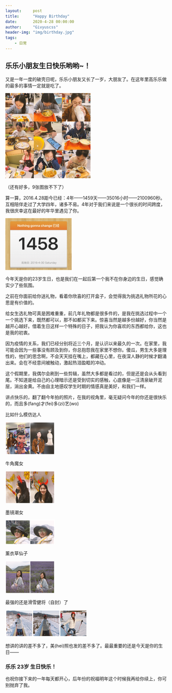 ```yaml
---
layout:     post
title:      "Happy Birthday"
date:       2020-4-28 00:00:00
author:     "Givyuscss"
header-img: "img/birthday.jpg"
tags:
    - 日常
---
```


## 乐乐小朋友生日快乐哟哟~！



又是一年一度的破壳日呢，乐乐小朋友又长了一岁，大朋友了。在这年里高乐乐做的最多的事情一定就是吃了。



<img src="/img/in-post/birthday/img_1.jpg" alt="img_1" style="zoom:26%;" />

（还有好多，9张图放不下了）



算一算，2016.4.28距今已经：4年——1459天——35016小时——2100960秒。互相陪伴走过了大学四年，诸多不易。4年对于我们来说是一个很长的时间跨度，我很庆幸这在最好的年华里遇见了你。

<img src="/img/in-post/birthday/img_2.jpg" alt="img_2" style="zoom:25%;" />



今年天是你的23岁生日，也是我们在一起后第一个我不在你身边的生日，感觉确实少了些氛围。



之前在你面前给你送礼物，看着你欣喜的打开盒子，会觉得我为挑选礼物所花的心思是有价值的。



给女生选礼物可真是困难重重，前几年礼物都是很多件的，是我在挑选过程中一个一个挑选下来，既然都可以，那不如都买下来。惊喜当然是越多份越好，你当然是越开心越好。借着生日这样一个特殊的日子，把我认为你喜欢的东西都给你，这也是我的初衷。



因为疫情的关系，我们已经分别将近三个月，是认识以来最久的一次。在家里，我可能会因为一些事没有顾及到你，你总抱怨我在家里不想你。傻瓜，男生大多是理性的，他们的思念啊，不会天天挂在嘴上，都藏在心里，在夜深人静的时候才翻涌出来。会在不经意间被触动，激起热泪盈眶的冲动。



这个假期里，我偶尔会刷到一些剪辑，虽然大多都是看过的，但是还是会从头看到尾。不知道是给自己的心理暗示还是受到切实的感触，心底像是一汪清泉破开泥层，淌出金黄。不由自主地感叹学生时期的情感真是美好，和我们一样。



讲点快乐的，翻了翻今年拍的照片，在我的视角里，毫无疑问今年的你还是很快乐的，而且多(fang)才(fei)多(zi)艺(wo)



比如什么模仿达人

<img src="/img/in-post/birthday/img_5.jpg" alt="img_5" style="zoom:15%;" />



牛角魔女

<img src="/img/in-post/birthday/img_4.jpg" alt="img_4" style="zoom:15%;" />



墨镜潮女

<img src="/img/in-post/birthday/img_6.jpg" alt="img_6" style="zoom:15%;" />



薰衣草仙子

<img src="/img/in-post/birthday/img_7.jpg" alt="img_7" style="zoom:15%;" />



最强的还是滑雪健将（自封）了

<img src="/img/in-post/birthday/img_3.jpg" alt="img_3" style="zoom:25%;" />



想讲的讲的差不多了，美(hei)照也发的差不多了。最最重要的还是今天是你的生日——



### 乐乐 23岁 生日快乐！



也祝你接下来的一年每天都开心，后年份的祝福明年这个时候我再给你续上，你可别抛弃了我。